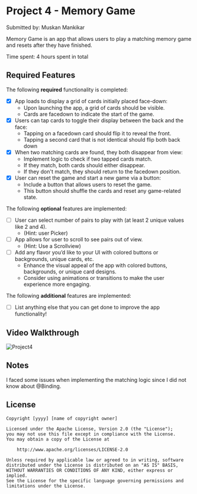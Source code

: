 # Project 4 - Memory Game

Submitted by: Muskan Mankikar

Memory Game is an app that allows users to play a matching memory game and resets after they have finished. 

Time spent: 4 hours spent in total

## Required Features

The following **required** functionality is completed:

- [x] App loads to display a grid of cards initially placed face-down:
  - Upon launching the app, a grid of cards should be visible.
  - Cards are facedown to indicate the start of the game.
- [x] Users can tap cards to toggle their display between the back and the face: 
  - Tapping on a facedown card should flip it to reveal the front.
  - Tapping a second card that is not identical should flip both back down
- [x] When two matching cards are found, they both disappear from view:
  - Implement logic to check if two tapped cards match.
  - If they match, both cards should either disappear.
  - If they don't match, they should return to the facedown position.
- [x] User can reset the game and start a new game via a button:
  - Include a button that allows users to reset the game.
  - This button should shuffle the cards and reset any game-related state.
 
The following **optional** features are implemented:

- [ ] User can select number of pairs to play with (at least 2 unique values like 2 and 4).
  * (Hint: user Picker)
- [ ] App allows for user to scroll to see pairs out of view.
  * (Hint: Use a Scrollview)
- [ ] Add any flavor you’d like to your UI with colored buttons or backgrounds, unique cards, etc. 
  * Enhance the visual appeal of the app with colored buttons, backgrounds, or unique card designs.
  * Consider using animations or transitions to make the user experience more engaging.

The following **additional** features are implemented:

- [ ] List anything else that you can get done to improve the app functionality!

## Video Walkthrough

![Project4](https://github.com/muskanmm/Project_4_MemoryGame/assets/103543593/a9ee3f0b-8283-4851-a7a5-1c89316e47c1)


## Notes

I faced some issues when implementing the matching logic since I did not know about @Binding. 

## License

    Copyright [yyyy] [name of copyright owner]

    Licensed under the Apache License, Version 2.0 (the "License");
    you may not use this file except in compliance with the License.
    You may obtain a copy of the License at

        http://www.apache.org/licenses/LICENSE-2.0

    Unless required by applicable law or agreed to in writing, software
    distributed under the License is distributed on an "AS IS" BASIS,
    WITHOUT WARRANTIES OR CONDITIONS OF ANY KIND, either express or implied.
    See the License for the specific language governing permissions and
    limitations under the License.
